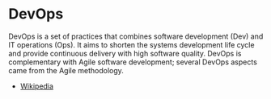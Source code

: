 # DevOps

DevOps is a set of practices that combines software development (Dev) and IT operations (Ops). It aims to shorten the systems development life cycle and provide continuous delivery with high software quality. DevOps is complementary with Agile software development; several DevOps aspects came from the Agile methodology.

* [Wikipedia](https://en.wikipedia.org/wiki/DevOps)

